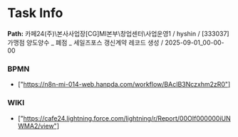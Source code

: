 # Task Info

**Path:** 카페24(주)\본사사업장\[CG]MI본부\창업센터\사업운영1 / hyshin / [333037] 가맹점 양도양수 _ 폐점 _ 세일즈포스 갱신계약 레코드 생성 / 2025-09-01_00-00-00

### BPMN
- ["https://n8n-mi-014-web.hanpda.com/workflow/BAcIB3Nczxhm2zR0"]

### WIKI
- ["https://cafe24.lightning.force.com/lightning/r/Report/00OIf000000iUNWMA2/view"]

